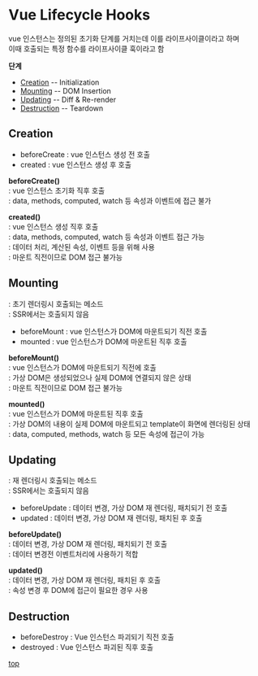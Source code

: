 # Vue Lifecycle Hooks
vue 인스턴스는 정의된 초기화 단계를 거치는데 이를 라이프사이클이라고 하며         
이때 호출되는 특정 함수를 라이프사이클 훅이라고 함


**단계**
- [Creation](#creation) -- Initialization
- [Mounting](#mounting) -- DOM Insertion
- [Updating](#updating) -- Diff & Re-render
- [Destruction](#destruction) -- Teardown



## Creation  

- beforeCreate : vue 인스턴스 생성 전 호출
- created  : vue 인스턴스 생성 후 호출


**beforeCreate()**   
: vue 인스턴스 초기화 직후 호출   
: data, methods, computed, watch 등 속성과 이벤트에 접근 불가    


**created()**   
: vue 인스턴스 생성 직후 호출   
: data, methods, computed, watch 등 속성과 이벤트 접근 가능   
: 데이터 처리, 계산된 속성, 이벤트 등을 위해 사용   
: 마운트 직전이므로 DOM 접근 불가능      



## Mounting
: 초기 렌더링시 호출되는 메소드   
: SSR에서는 호출되지 않음     

- beforeMount : vue 인스턴스가 DOM에 마운트되기 직전 호출
- mounted : vue 인스턴스가 DOM에 마운트된 직후 호출


**beforeMount()**    
: vue 인스턴스가 DOM에 마운트되기 직전에 호출      
: 가상 DOM은 생성되었으나 실제 DOM에 연결되지 않은 상태      
: 마운트 직전이므로 DOM 접근 불가능       


**mounted()**    
: vue 인스턴스가 DOM에 마운트된 직후 호출   
: 가상 DOM의 내용이 실제 DOM에 마운트되고 template이 화면에 렌더링된 상태       
: data, computed, methods, watch 등 모든 속성에 접근이 가능   



## Updating
: 재 렌더링시 호출되는 메소드   
: SSR에서는 호출되지 않음     

- beforeUpdate : 데이터 변경, 가상 DOM 재 렌더링, 패치되기 전 호출    
- updated : 데이터 변경, 가상 DOM 재 렌더링, 패치된 후 호출    


**beforeUpdate()**   
: 데이터 변경, 가상 DOM 재 렌더링, 패치되기 전 호출     
: 데이터 변경전 이벤트처리에 사용하기 적합   


**updated()**   
: 데이터 변경, 가상 DOM 재 렌더링, 패치된 후 호출    
: 속성 변경 후 DOM에 접근이 필요한 경우 사용   



## Destruction

- beforeDestroy : Vue 인스턴스 파괴되기 직전 호출
- destroyed : Vue 인스턴스 파괴된 직후 호출



[top](#)

